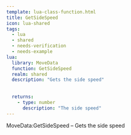 ```yaml
---
template: lua-class-function.html
title: GetSideSpeed
icon: lua-shared
tags:
  - lua
  - shared
  - needs-verification
  - needs-example
lua:
  library: MoveData
  function: GetSideSpeed
  realm: shared
  description: "Gets the side speed"
  
  
  returns:
    - type: number
      description: "The side speed"
---
```


<div class="lua__search__keywords">
MoveData:GetSideSpeed &#x2013; Gets the side speed
</div>
